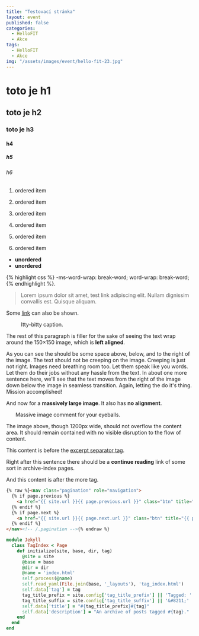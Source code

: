 ```yaml
---
title: "Testovací stránka"
layout: event
published: false
categories:
  - HelloFIT
  - Akce
tags:
  - HelloFIT
  - Akce
img: "/assets/images/event/hello-fit-23.jpg"
---
```


# toto je h1
## toto je h2
### toto je h3
#### h4
##### h5
###### h6

1. ordered item
2. ordered item 

1. ordered item
2. ordered item
3. ordered item
4. ordered item

* **unordered**
* **unordered** 

{% highlight css %}
-ms-word-wrap: break-word;
word-wrap: break-word;
{% endhighlight %}.


> Lorem ipsum dolor sit amet, test link adipiscing elit. Nullam dignissim convallis est. Quisque aliquam.

Some [link](#) can also be shown.



<figure style="width: 150px" class="align-left">
  <img src="{{ site.url }}{{ site.baseurl }}/assets/images/event/hello-fit-23.jpg" alt="">
  <figcaption>Itty-bitty caption.</figcaption>
</figure> 

The rest of this paragraph is filler for the sake of seeing the text wrap around the 150×150 image, which is **left aligned**.

As you can see the should be some space above, below, and to the right of the image. The text should not be creeping on the image. Creeping is just not right. Images need breathing room too. Let them speak like you words. Let them do their jobs without any hassle from the text. In about one more sentence here, we'll see that the text moves from the right of the image down below the image in seamless transition. Again, letting the do it's thing. Mission accomplished!

And now for a **massively large image**. It also has **no alignment**.

<figure style="width: 90%; margin: auto;">
  <img src="{{ site.url }}{{ site.baseurl }}/assets/images/event/hello-fit-23.jpg" alt="">
  <figcaption>Massive image comment for your eyeballs.</figcaption>
</figure> 

The image above, though 1200px wide, should not overflow the content area. It should remain contained with no visible disruption to the flow of content.


This content is before the [excerpt separator tag](http://jekyllrb.com/docs/posts/#post-excerpts).

Right after this sentence there should be a **continue reading** link of some sort in archive-index pages.

<!--more-->

And this content is after the more tag.

```html
{% raw %}<nav class="pagination" role="navigation">
  {% if page.previous %}
    <a href="{{ site.url }}{{ page.previous.url }}" class="btn" title="{{ page.previous.title }}">Previous article</a>
  {% endif %}
  {% if page.next %}
    <a href="{{ site.url }}{{ page.next.url }}" class="btn" title="{{ page.next.title }}">Next article</a>
  {% endif %}
</nav><!-- /.pagination -->{% endraw %}
```

```ruby
module Jekyll
  class TagIndex < Page
    def initialize(site, base, dir, tag)
      @site = site
      @base = base
      @dir = dir
      @name = 'index.html'
      self.process(@name)
      self.read_yaml(File.join(base, '_layouts'), 'tag_index.html')
      self.data['tag'] = tag
      tag_title_prefix = site.config['tag_title_prefix'] || 'Tagged: '
      tag_title_suffix = site.config['tag_title_suffix'] || '&#8211;'
      self.data['title'] = "#{tag_title_prefix}#{tag}"
      self.data['description'] = "An archive of posts tagged #{tag}."
    end
  end
end
```
